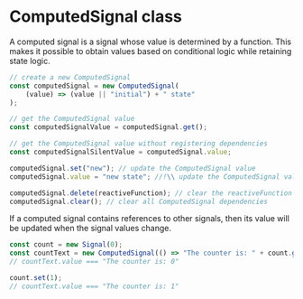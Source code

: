 # ComputedSignal class

A computed signal is a signal whose value is determined by a function. This makes it possible to obtain values based on conditional logic while retaining state logic.

```js
// create a new ComputedSignal
const computedSignal = new ComputedSignal(
    (value) => (value || "initial") + " state"
);

// get the ComputedSignal value
const computedSignalValue = computedSignal.get();

// get the ComputedSignal value without registering dependencies
const computedSignalSilentValue = computedSignal.value;

computedSignal.set("new"); // update the ComputedSignal value
computedSignal.value = "new state"; //!\\ update the ComputedSignal value without triggering dependencies

computedSignal.delete(reactiveFunction); // clear the reactiveFunction in ComputedSignal dependencies
computedSignal.clear(); // clear all ComputedSignal dependencies
```

If a computed signal contains references to other signals, then its value will be updated when the signal values change.

```js
const count = new Signal(0);
const countText = new ComputedSignal(() => "The counter is: " + count.get());
// countText.value === "The counter is: 0"

count.set(1);
// countText.value === "The counter is: 1"
```
